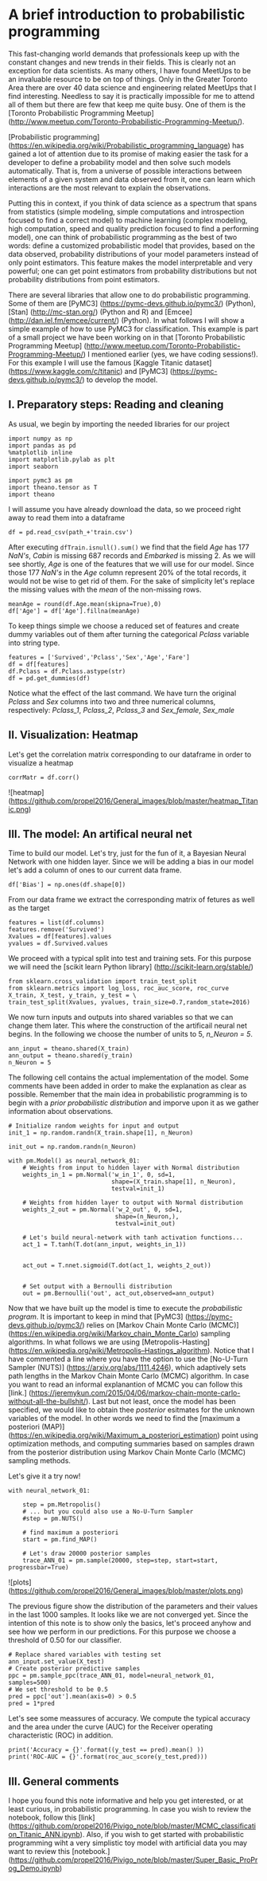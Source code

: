 # A brief introduction to probabilistic programming 

This fast-changing world demands that professionals keep up with the constant changes and new trends in their fields. This is clearly not an exception for data scientists. As many others, I have found MeetUps to be an invaluable resource to be on top of things. Only in the Greater Toronto Area there are over 40 data science and engineering related MeetUps that I find interesting. Needless to say it is practically impossible for me to attend all of them but there are few that keep me quite busy. One of them is the [Toronto Probabilistic Programming Meetup] (http://www.meetup.com/Toronto-Probabilistic-Programming-Meetup/).  

[Probabilistic programming] (https://en.wikipedia.org/wiki/Probabilistic_programming_language) has gained a lot of attention due to its promise of making easier the task for a developer to define a probability model and then solve such models automatically. That is, from a universe of possible interactions between elements of a given system and data observed from it, one can learn which interactions are the most relevant to explain the observations. 

Putting this in context, if you think of data science as a spectrum that spans from statistics (simple modeling, simple computations and introspection focused to find a correct model) to machine learning (complex modeling, high computation, speed and quality prediction focused to find a performing model), one can think of probabilistic programming as the best of two words: define a customized probabilistic model that provides, based on the data observed, probability distributions of your model parameters instead of only point estimators. This feature makes the model interpretable and very powerful; one can get point estimators from probability distributions but not probability distributions from point estimators. 

There are several libraries that allow one to do probabilistic programming. Some of them are [PyMC3] (https://pymc-devs.github.io/pymc3/) (Python), [Stan] (http://mc-stan.org/) (Python and R) and [Emcee] (http://dan.iel.fm/emcee/current/) (Python). In what follows I will show a simple example of how to use PyMC3 for classification. This example is part of a small project we have been working on in that [Toronto Probabilistic Programming Meetup] (http://www.meetup.com/Toronto-Probabilistic-Programming-Meetup/) I mentioned earlier (yes, we have coding sessions!). For this example I will use the famous [Kaggle Titanic dataset] (https://www.kaggle.com/c/titanic) and [PyMC3] (https://pymc-devs.github.io/pymc3/) to develop the model.

## I. Preparatory steps: Reading and cleaning

As usual, we begin by importing the needed libraries for our project

```
import numpy as np
import pandas as pd
%matplotlib inline
import matplotlib.pylab as plt
import seaborn

import pymc3 as pm
import theano.tensor as T
import theano
```

I will assume you have already download the data, so we proceed right away to read them into a dataframe 

```
df = pd.read_csv(path_+'train.csv')
```

After executing  ```dfTrain.isnull().sum()``` we find that the field *Age* has 177 *NaN's*, *Cabin* is missing 687 records and *Embarked* is missing 2. As we will see shortly, *Age* is one of the features that we will use for our model. Since those 177 *NaN's* in the *Age* column represent 20% of the total records, it would not be wise to get rid of them. For the sake of simplicity let's replace the missing values with the *mean* of the non-missing rows.

```
meanAge = round(df.Age.mean(skipna=True),0)
df['Age'] = df['Age'].fillna(meanAge) 
```

To keep things simple we choose a reduced set of features and create dummy variables out of them after turning the categorical *Pclass* variable into string type.

```
features = ['Survived','Pclass','Sex','Age','Fare']
df = df[features]
df.Pclass = df.Pclass.astype(str)
df = pd.get_dummies(df)
```

Notice what the effect of the last command. We have turn the original *Pclass* and *Sex* columns into two and three numerical columns, respectively: *Pclass_1*, *Pclass_2*, *Pclass_3* and *Sex_female*, *Sex_male*

## II. Visualization: Heatmap

Let's get the correlation matrix corresponding to our dataframe in order to visualize a heatmap

```
corrMatr = df.corr()
```
![heatmap]
(https://github.com/propel2016/General_images/blob/master/heatmap_Titanic.png)


## III. The model: An artifical neural net

Time to build our model. Let's try, just for the fun of it, a Bayesian Neural Network with one hidden layer. Since we will be adding a bias in our model let's add a column of ones to our current data frame.

```
df['Bias'] = np.ones(df.shape[0])
```

From our data frame we extract the corresponding matrix of fetures as well as the target

```
features = list(df.columns)
features.remove('Survived')
Xvalues = df[features].values
yvalues = df.Survived.values
```

We proceed with a typical split into test and training sets. For this purpose we will need the [scikit learn Python library] (http://scikit-learn.org/stable/)

```
from sklearn.cross_validation import train_test_split
from sklearn.metrics import log_loss, roc_auc_score, roc_curve
X_train, X_test, y_train, y_test = \
train_test_split(Xvalues, yvalues, train_size=0.7,random_state=2016)
```

We now turn inputs and outputs into shared variables so that we can change them later. This where the construction of the artificail neural net begins. In the following we choose the number of units to 5, *n_Neuron = 5*.

```
ann_input = theano.shared(X_train)
ann_output = theano.shared(y_train)
n_Neuron = 5 
```

The following cell contains the actual implementation of the model. Some comments have been added in order to make the explanation as clear as possible. Remember that the main idea in probabilistic programming is to begin with a *prior probabilistic distribution* and imporve upon it as we gather information about observations.

```
# Initialize random weights for input and output
init_1 = np.random.randn(X_train.shape[1], n_Neuron)

init_out = np.random.randn(n_Neuron)

with pm.Model() as neural_network_01:
    # Weights from input to hidden layer with Normal distribution
    weights_in_1 = pm.Normal('w_in_1', 0, sd=1, 
                             shape=(X_train.shape[1], n_Neuron), 
                             testval=init_1)
    
    # Weights from hidden layer to output with Normal distribution
    weights_2_out = pm.Normal('w_2_out', 0, sd=1, 
                              shape=(n_Neuron,), 
                              testval=init_out)
    
    # Let's build neural-network with tanh activation functions...
    act_1 = T.tanh(T.dot(ann_input, weights_in_1))
 
       
    act_out = T.nnet.sigmoid(T.dot(act_1, weights_2_out))
    
    
    # Set output with a Bernoulli distribution
    out = pm.Bernoulli('out', act_out,observed=ann_output)
```

Now that we have built up the model is time to execute the *probabilistic program*. It is important to keep in mind that [PyMC3] (https://pymc-devs.github.io/pymc3/) relies on [Markov Chain Monte Carlo (MCMC)] (https://en.wikipedia.org/wiki/Markov_chain_Monte_Carlo) sampling algorithms. In what follows we are using [Metropolis-Hasting] (https://en.wikipedia.org/wiki/Metropolis–Hastings_algorithm). Notice that I have commented a line where you have the option to use the [No-U-Turn Sampler (NUTS)] (https://arxiv.org/abs/1111.4246), which adaptively sets path lengths in the Markov Chain Monte Carlo (MCMC) algorithm. In case you want to read an informal explanantion of MCMC you can follow this [link.] (https://jeremykun.com/2015/04/06/markov-chain-monte-carlo-without-all-the-bullshit/). Last but not least, once the model has been specified, we would like to obtain thee *posterior* esitmates for the unknown variables of the model. In other words we need to find the [maximum a posteriori (MAP)] (https://en.wikipedia.org/wiki/Maximum_a_posteriori_estimation) point using optimization methods, and computing summaries based on samples drawn from the posterior distribution using Markov Chain Monte Carlo (MCMC) sampling methods.

Let's give it a try now!

```
with neural_network_01:    

    step = pm.Metropolis()
    # ... but you could also use a No-U-Turn Sampler
    #step = pm.NUTS()
    
    # find maximum a posteriori
    start = pm.find_MAP()
    
    # Let's draw 20000 posterior samples
    trace_ANN_01 = pm.sample(20000, step=step, start=start,  progressbar=True)
```

![plots]
(https://github.com/propel2016/General_images/blob/master/plots.png)

The previous figure show the distribution of the parameters and their values in the last 1000 samples. It looks like we are not converged yet. Since the intention of this note is to show only the basics, let's proceed anyhow and see how we perform in our predictions. For this purpose we choose a threshold of 0.50 for our classifier.

```
# Replace shared variables with testing set
ann_input.set_value(X_test)
# Create posterior predictive samples
ppc = pm.sample_ppc(trace_ANN_01, model=neural_network_01, samples=500)
# We set threshold to be 0.5
pred = ppc['out'].mean(axis=0) > 0.5
pred = 1*pred
```

Let's see some meassures of accuracy. We compute the typical accuracy and the area under the curve (AUC) for the Receiver operating characteristic (ROC) in addition.

```
print('Accuracy = {}'.format((y_test == pred).mean() ))
print('ROC-AUC = {}'.format(roc_auc_score(y_test,pred)))
```

## III. General comments

I hope you found this note informative and help you get interested, or at least curious, in probabilistic programming. In case you wish to review the notebook, follow this [link] (https://github.com/propel2016/Pivigo_note/blob/master/MCMC_classification_Titanic_ANN.ipynb). Also, if you wish to get started with probabilistic programming wiht a very simplistic toy model with artificial data you may want to review this [notebook.] (https://github.com/propel2016/Pivigo_note/blob/master/Super_Basic_ProProg_Demo.ipynb)
